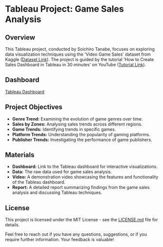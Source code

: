 # Tableau Project: Game Sales Analysis

## Overview

This Tableau project, conducted by Soichiro Tanabe, focuses on exploring data visualization techniques using the 'Video Game Sales' dataset from Kaggle ([Dataset Link](https://www.kaggle.com/datasets/gregorut/videogamesales/)). The project is guided by the tutorial 'How to Create Sales Dashboard in Tableau in 30 minutes' on YouTube ([Tutorial Link](https://www.youtube.com/watch?v=sWWLMb1Dcy4&t=1604s)).

## Dashboard

[Tableau Dashboard](https://public.tableau.com/app/profile/soichiro.tanabe/viz/games_sales_Dashboard/Dashboard1?publish=yes)

## Project Objectives

- **Genre Trend:** Examining the evolution of game genres over time.
- **Sales by Zones:** Analysing sales trends across different regions.
- **Game Trends:** Identifying trends in specific games.
- **Platform Trends:** Understanding the popularity of gaming platforms.
- **Publisher Trends:** Investigating the performance of game publishers.

## Materials

- **Dashboard:** Link to the Tableau dashboard for interactive visualizations.
- **Data:** The raw data used for game sales analysis.
- **Video:** A demonstration video showcasing the features and functionality of the Tableau dashboard.
- **Report:** A detailed report summarizing findings from the game sales analysis and discussing Tableau techniques.

## License

This project is licensed under the MIT License - see the [LICENSE.md](LICENSE.md) file for details.



Feel free to reach out if you have any questions, suggestions, or if you require further information. Your feedback is valuable!
